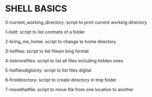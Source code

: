 # SHELL BASICS

0-current_working_directory: script to print current working directory

1-listit: script to list contnets of a folder

2-bring_me_home: script to change to home directory

3-listfiles: script to list filesin long format

4-listmorefiles: script to list all files including hidden ones

5-listfilesdigitonly: script to list files digital

6-firstdirectory: script to create directory in tmp folder

7-movethatfile: script to move file from one location to another


